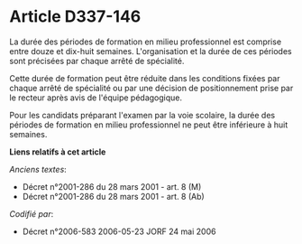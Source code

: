 # Article D337-146

La durée des périodes de formation en milieu professionnel est comprise entre douze et dix-huit semaines. L'organisation et
la durée de ces périodes sont précisées par chaque arrêté de spécialité.

Cette durée de formation peut être réduite dans les conditions fixées par chaque arrêté de spécialité ou par une décision de
positionnement prise par le recteur après avis de l'équipe pédagogique.

Pour les candidats préparant l'examen par la voie scolaire, la durée des périodes de formation en milieu professionnel ne
peut être inférieure à huit semaines.

**Liens relatifs à cet article**

_Anciens textes_:

  - Décret n°2001-286 du 28 mars 2001 - art. 8 (M)
  - Décret n°2001-286 du 28 mars 2001 - art. 8 (Ab)

_Codifié par_:

  - Décret n°2006-583 2006-05-23 JORF 24 mai 2006
